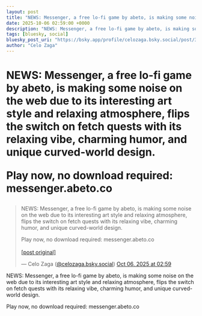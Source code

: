 ```yaml
---
layout: post
title: "NEWS: Messenger, a free lo-fi game by abeto, is making some noise on the web due to its interesting art style and relaxing atmosphere, flips the switch on fetch quests with its relaxing vibe, charming humor, and unique curved-world design.  Play now, no download required: messenger.abeto.co"
date: 2025-10-06 02:59:00 +0000
description: "NEWS: Messenger, a free lo-fi game by abeto, is making some noise on the web due to its interesting art style and relaxing atmosphere, flips the switch ..."
tags: [bluesky, social]
bluesky_post_uri: "https://bsky.app/profile/celozaga.bsky.social/post/3m2iml32m422f"
author: "Celo Zaga"
---
```


<h1 class="bluesky-post-title">NEWS: Messenger, a free lo-fi game by abeto, is making some noise on the web due to its interesting art style and relaxing atmosphere, flips the switch on fetch quests with its relaxing vibe, charming humor, and unique curved-world design.

Play now, no download required: messenger.abeto.co</h1>


<blockquote class="bluesky-embed" data-bluesky-uri="at://did:plc:lmh6rennptq77inaztnovw4b/app.bsky.feed.post/3m2iml32m422f" data-bluesky-embed-color-mode="system">
<p lang="">NEWS: Messenger, a free lo-fi game by abeto, is making some noise on the web due to its interesting art style and relaxing atmosphere, flips the switch on fetch quests with its relaxing vibe, charming humor, and unique curved-world design.

Play now, no download required: messenger.abeto.co<br><br><a href="https://bsky.app/profile/celozaga.bsky.social/post/3m2iml32m422f">[post original]</a></p>
&mdash; Celo Zaga (<a href="https://bsky.app/profile/did:plc:lmh6rennptq77inaztnovw4b">@celozaga.bsky.social</a>) <a href="https://bsky.app/profile/celozaga.bsky.social/post/3m2iml32m422f">Oct 06, 2025 at 02:59</a>
</blockquote>
<script async src="https://embed.bsky.app/static/embed.js" charset="utf-8"></script>


<p class="bluesky-post-description">NEWS: Messenger, a free lo-fi game by abeto, is making some noise on the web due to its interesting art style and relaxing atmosphere, flips the switch on fetch quests with its relaxing vibe, charming humor, and unique curved-world design.

Play now, no download required: messenger.abeto.co</p>
